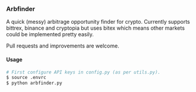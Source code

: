 ### Arbfinder
A quick (messy) arbitrage opportunity finder for crypto. Currently supports bittrex, binance and cryptopia but uses bitex which means other markets could be implemented pretty easily.

Pull requests and improvements are welcome.

#### Usage
```bash
# First configure API keys in config.py (as per utils.py).
$ source .envrc
$ python arbfinder.py
```